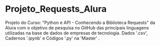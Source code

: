 # Projeto_Requests_Alura
Projeto do Curso: "Python e API - Conhecendo a Biblioteca Requests" da Alura com o objetivo de pesquisa no GitHub das principais linguagens utilizadas na base de dados de empresas de tecnologia.
Dados '.csv', Cadernos '.ipynb' e Códigos '.py' na 'Master' .
